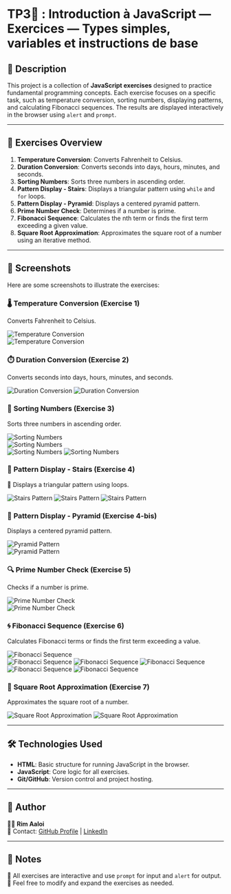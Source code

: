 # TP3📂 : Introduction à JavaScript — Exercices — Types simples, variables et instructions de base

## 📌 Description
This project is a collection of **JavaScript exercises** designed to practice fundamental programming concepts. Each exercise focuses on a specific task, such as temperature conversion, sorting numbers, displaying patterns, and calculating Fibonacci sequences. The results are displayed interactively in the browser using `alert` and `prompt`.

---

## 📄 Exercises Overview
1. **Temperature Conversion**: Converts Fahrenheit to Celsius.
2. **Duration Conversion**: Converts seconds into days, hours, minutes, and seconds.
3. **Sorting Numbers**: Sorts three numbers in ascending order.
4. **Pattern Display - Stairs**: Displays a triangular pattern using `while` and `for` loops.
5. **Pattern Display - Pyramid**: Displays a centered pyramid pattern.
6. **Prime Number Check**: Determines if a number is prime.
7. **Fibonacci Sequence**: Calculates the nth term or finds the first term exceeding a given value.
8. **Square Root Approximation**: Approximates the square root of a number using an iterative method.

---

## 📸 Screenshots
Here are some screenshots to illustrate the exercises:

### 🌡️ **Temperature Conversion (Exercise 1)**
Converts Fahrenheit to Celsius.

![Temperature Conversion](screenshots/ex1-1.png)  
![Temperature Conversion](screenshots/ex1-2.png) 


### ⏱️ **Duration Conversion (Exercise 2)**
Converts seconds into days, hours, minutes, and seconds.

![Duration Conversion](screenshots/ex2-1.png)
![Duration Conversion](screenshots/ex2-2.png)


### 🔢 **Sorting Numbers (Exercise 3)**
Sorts three numbers in ascending order.

![Sorting Numbers](screenshots/ex3-1.png)  
![Sorting Numbers](screenshots/ex3-2.png)  
![Sorting Numbers](screenshots/ex3-3.png) 
![Sorting Numbers](screenshots/ex3-4.png)  


### 🎨 **Pattern Display - Stairs (Exercise 4)**
🔎 Displays a triangular pattern using loops.

![Stairs Pattern](screenshots/ex4-1.png) 
![Stairs Pattern](screenshots/ex4-2.png)
![Stairs Pattern](screenshots/ex4-3.png)


### 🏰 **Pattern Display - Pyramid (Exercise 4-bis)**
Displays a centered pyramid pattern.

![Pyramid Pattern](screenshots/ex4bits-1.png)  
![Pyramid Pattern](screenshots/ex4bits-2.png) 


### 🔍 **Prime Number Check (Exercise 5)**
Checks if a number is prime.

![Prime Number Check](screenshots/ex5-1.png)  
![Prime Number Check](screenshots/ex5-2.png)  


### 🌀 **Fibonacci Sequence (Exercise 6)**
Calculates Fibonacci terms or finds the first term exceeding a value.

![Fibonacci Sequence](screenshots/ex6-1.png)  
![Fibonacci Sequence](screenshots/ex6-2.png) 
![Fibonacci Sequence](screenshots/ex6-3.png) 
![Fibonacci Sequence](screenshots/ex6-4.png)
![Fibonacci Sequence](screenshots/ex6-5.png)
![Fibonacci Sequence](screenshots/ex6-6.png) 


### 📏 **Square Root Approximation (Exercise 7)**
Approximates the square root of a number.

![Square Root Approximation](screenshots/ex7-1.png)
![Square Root Approximation](screenshots/ex7-2.png)


---

## 🛠️ Technologies Used
- **HTML**: Basic structure for running JavaScript in the browser.
- **JavaScript**: Core logic for all exercises.
- **Git/GitHub**: Version control and project hosting.

---

## 💌 Author
👩‍💻 **Rim Aaloi**  
💌 Contact: [GitHub Profile](https://github.com/RimAaloi) | [LinkedIn](https://www.linkedin.com/in/rim-aaloi/)  

---

## 📢 Notes
🔹 All exercises are interactive and use `prompt` for input and `alert` for output.   
🔹 Feel free to modify and expand the exercises as needed.  
